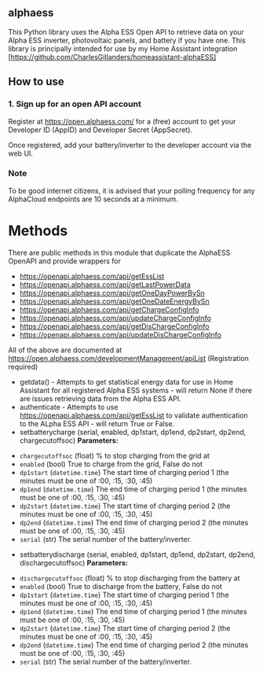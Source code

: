 ## alphaess
This Python library uses the Alpha ESS Open API to retrieve data on your Alpha ESS inverter, photovoltaic panels, and battery if you have one.  This library is principally intended for use by my Home Assistant integration [https://github.com/CharlesGillanders/homeassistant-alphaESS]

## How to use

### 1. Sign up for an open API account
Register at https://open.alphaess.com/ for a (free) account to get your Developer ID (AppID) and Developer Secret (AppSecret).

Once registered, add your battery/inverter to the developer account via the web UI.

### Note

To be good internet citizens, it is advised that your polling frequency for any AlphaCloud endpoints are 10 seconds at a minimum.

# Methods

There are public methods in this module that duplicate the AlphaESS OpenAPI and provide wrappers for

+ https://openapi.alphaess.com/api/getEssList
+ https://openapi.alphaess.com/api/getLastPowerData
+ https://openapi.alphaess.com/api/getOneDayPowerBySn
+ https://openapi.alphaess.com/api/getOneDateEnergyBySn 
+ https://openapi.alphaess.com/api/getChargeConfigInfo
+ https://openapi.alphaess.com/api/updateChargeConfigInfo
+ https://openapi.alphaess.com/api/getDisChargeConfigInfo
+ https://openapi.alphaess.com/api/updateDisChargeConfigInfo

All of the above are documented at https://open.alphaess.com/developmentManagement/apiList (Registration required)

+ getdata() - Attempts to get statistical energy data for use in Home Assistant for all registered Alpha ESS systems - will return None if there are issues retrieving data from the Alpha ESS API.
+ authenticate - Attempts to use https://openapi.alphaess.com/api/getEssList to validate authentication to the ALpha ESS API - will return True or False.
+ setbatterycharge (serial, enabled, dp1start, dp1end, dp2start, dp2end, chargecutoffsoc)
**Parameters:**
- `chargecutoffsoc` (float) % to stop charging from the grid at 
- `enabled` (bool) True to charge from the grid, False do not
- `dp1start` (`datetime.time`) The start time of charging period 1 (the minutes must be one of :00, :15, :30, :45)
- `dp1end` (`datetime.time`) The end time of charging period 1 (the minutes must be one of :00, :15, :30, :45)
- `dp2start` (`datetime.time`) The start time of charging period 2 (the minutes must be one of :00, :15, :30, :45)
- `dp2end` (`datetime.time`) The end time of charging period 2 (the minutes must be one of :00, :15, :30, :45)
- `serial` (str) The serial number of the battery/inverter.

+ setbatterydischarge (serial, enabled, dp1start, dp1end, dp2start, dp2end, dischargecutoffsoc)
**Parameters:**
- `dischargecutoffsoc` (float) % to stop discharging from the battery at 
- `enabled` (bool) True to discharge from the battery, False do not
- `dp1start` (`datetime.time`) The start time of charging period 1 (the minutes must be one of :00, :15, :30, :45)
- `dp1end` (`datetime.time`) The end time of charging period 1 (the minutes must be one of :00, :15, :30, :45)
- `dp2start` (`datetime.time`) The start time of charging period 2 (the minutes must be one of :00, :15, :30, :45)
- `dp2end` (`datetime.time`) The end time of charging period 2 (the minutes must be one of :00, :15, :30, :45)
- `serial` (str) The serial number of the battery/inverter.
